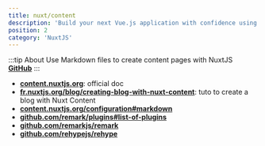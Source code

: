```yaml
---
title: nuxt/content
description: 'Build your next Vue.js application with confidence using NuxtJS. An open source framework making web development simple and powerful.'
position: 2
category: 'NuxtJS'
---
```


:::tip About
Use Markdown files to create content pages with NuxtJS  
[**GitHub**](https://github.com/nuxt/content)
:::

- [**content.nuxtjs.org**](https://content.nuxtjs.org/fr): official doc
- [**fr.nuxtjs.org/blog/creating-blog-with-nuxt-content**](https://fr.nuxtjs.org/blog/creating-blog-with-nuxt-content/): tuto to create a blog with Nuxt Content
- [**content.nuxtjs.org/configuration#markdown**](https://content.nuxtjs.org/configuration#markdown)
- [**github.com/remark/plugins#list-of-plugins**](https://github.com/remarkjs/remark/blob/main/doc/plugins.md#list-of-plugins)
- [**github.com/remarkjs/remark**](https://github.com/remarkjs/remark)
- [**github.com/rehypejs/rehype**](https://github.com/rehypejs/rehype)
